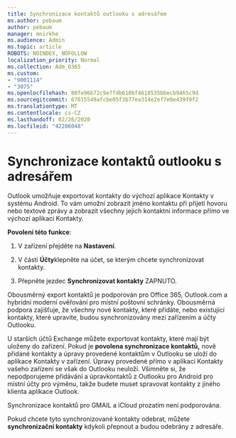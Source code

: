 ```yaml
---
title: Synchronizace kontaktů outlooku s adresářem
ms.author: pebaum
author: pebaum
manager: mnirkhe
ms.audience: Admin
ms.topic: article
ROBOTS: NOINDEX, NOFOLLOW
localization_priority: Normal
ms.collection: Adm_O365
ms.custom:
- "9001114"
- "3075"
ms.openlocfilehash: 80fe96b72c9e7fdb610bf4618535bbecb9465c9d
ms.sourcegitcommit: 67015549afcbe05f3b77ea314e2ef7e0e439f9f2
ms.translationtype: MT
ms.contentlocale: cs-CZ
ms.lasthandoff: 02/26/2020
ms.locfileid: "42286048"
---
```

# <a name="sync-my-outlook-contacts-to-my-address-book"></a>Synchronizace kontaktů outlooku s adresářem

Outlook umožňuje exportovat kontakty do výchozí aplikace Kontakty v systému Android. To vám umožní zobrazit jméno kontaktu při přijetí hovoru nebo textové zprávy a zobrazit všechny jejich kontaktní informace přímo ve výchozí aplikaci Kontakty.
 
**Povolení této funkce**:
 
1. V zařízení přejděte na **Nastavení**.

2. V části **Účty**klepněte na účet, se kterým chcete synchronizovat kontakty.

3. Přepněte jezdec **Synchronizovat kontakty** ZAPNUTO.
 
Obousměrný export kontaktů je podporován pro Office 365, Outlook.com a hybridní moderní ověřování pro místní poštovní schránky. Obousměrná podpora zajišťuje, že všechny nové kontakty, které přidáte, nebo existující kontakty, které upravíte, budou synchronizovány mezi zařízením a účty Outlooku.
 
U starších účtů Exchange můžete exportovat kontakty, které mají být uloženy do zařízení. Pokud je **povolena synchronizace kontaktů,** nově přidané kontakty a úpravy provedené kontaktům v Outlooku se uloží do aplikace Kontakty v zařízení. Úpravy provedené přímo v aplikaci Kontakty vašeho zařízení se však do Outlooku neuloží. Všimněte si, že nepodporujeme přidávání a úpravkontaktů z Outlooku pro Android pro místní účty pro výměnu, takže budete muset spravovat kontakty z jiného klienta aplikace Outlook.
 
Synchronizace kontaktů pro GMAIL a iCloud prozatím není podporována.
 
Pokud chcete tyto synchronizované kontakty odebrat, můžete **synchronizační kontakty** kdykoli přepnout a budou odebrány z adresáře.
